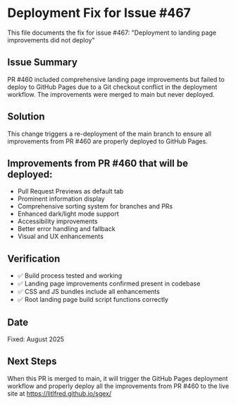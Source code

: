 # Deployment Fix for Issue #467

This file documents the fix for issue #467: "Deployment to landing page improvements did not deploy"

## Issue Summary
PR #460 included comprehensive landing page improvements but failed to deploy to GitHub Pages due to a Git checkout conflict in the deployment workflow. The improvements were merged to main but never deployed.

## Solution
This change triggers a re-deployment of the main branch to ensure all improvements from PR #460 are properly deployed to GitHub Pages.

## Improvements from PR #460 that will be deployed:
- Pull Request Previews as default tab
- Prominent information display
- Comprehensive sorting system for branches and PRs
- Enhanced dark/light mode support
- Accessibility improvements
- Better error handling and fallback
- Visual and UX enhancements

## Verification
- ✅ Build process tested and working
- ✅ Landing page improvements confirmed present in codebase
- ✅ CSS and JS bundles include all enhancements
- ✅ Root landing page build script functions correctly

## Date
Fixed: August 2025

## Next Steps
When this PR is merged to main, it will trigger the GitHub Pages deployment workflow and properly deploy all the improvements from PR #460 to the live site at https://litlfred.github.io/sgex/